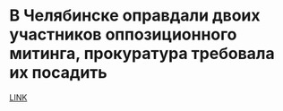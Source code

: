 # В Челябинске оправдали двоих участников оппозиционного митинга, прокуратура требовала их посадить



[LINK](https://varlamov.ru/4158161.html)